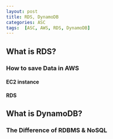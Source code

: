 ```yaml
---
layout: post
title: RDS, DynamoDB
categories: ASC
tags:  [ASC, AWS, RDS, DynamoDB]
---
```


## What is RDS?
### How to save Data in AWS
#### EC2 instance
#### RDS
## What is DynamoDB?
### The Difference of RDBMS & NoSQL
